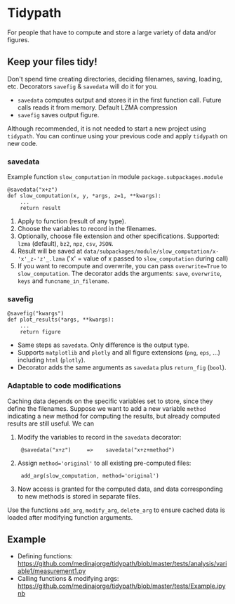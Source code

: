 # Tidypath

For people that have to compute and store a large variety of data and/or figures.

## Keep your files tidy!

Don't spend time creating directories, deciding filenames, saving, loading, etc. Decorators `savefig` & `savedata` will do it for you.

- `savedata` computes output and stores it in the first function call. Future calls reads it from memory. Default LZMA compression
- `savefig`  saves output figure.

Although recommended, it is not needed to start a new project using `tidypath`. You can continue using your previous code and apply `tidypath` on new code.

### savedata
Example function `slow_computation` in module `package.subpackages.module`
```
@savedata("x+z")
def slow_computation(x, y, *args, z=1, **kwargs):
    ...
    return result
```
1. Apply to function (result of any type).
2. Choose the variables to record in the filenames.
3. Optionally, choose file extension and other specifications. Supported: `lzma` (default), `bz2`, `npz`, `csv`, `JSON`.
4. Result will be saved at `data/subpackages/module/slow_computation/x-'x'_z-'z'_.lzma` ('x' = value of x passed to `slow_computation` during call)
5. If you want to recompute and overwrite, you can pass `overwrite=True` to `slow_computation`. The decorator adds the arguments: `save`, `overwrite`, `keys` and `funcname_in_filename`.

### savefig
```
@savefig("kwargs")
def plot_results(*args, **kwargs):
    ...
    return figure
```
- Same steps as  `savedata`. Only difference is the output type.
- Supports `matplotlib` and `plotly` and all figure extensions (`png`, `eps`, ...) including `html` (`plotly`).
- Decorator adds the same arguments as `savedata` plus `return_fig` (`bool`).

### Adaptable to code modifications
Caching data depends on the specific variables set to store, since they define the filenames. Suppose we want to add a new variable `method` indicating a new method for computing the results, but already computed results are still useful. We can

1. Modify the variables to record in the `savedata` decorator:

        @savedata("x+z")     =>    savedata("x+z+method")

1. Assign `method='original'` to all existing pre-computed files:

        add_arg(slow_computation, method='original')
    
3. Now access is granted for the computed data, and data corresponding to new methods is stored in separate files.

Use the functions `add_arg`, `modify_arg`, `delete_arg` to ensure cached data is loaded after modifying function arguments.

## Example
- Defining functions: https://github.com/medinajorge/tidypath/blob/master/tests/analysis/variable1/measurement1.py
- Calling functions & modifying args: https://github.com/medinajorge/tidypath/blob/master/tests/Example.ipynb
